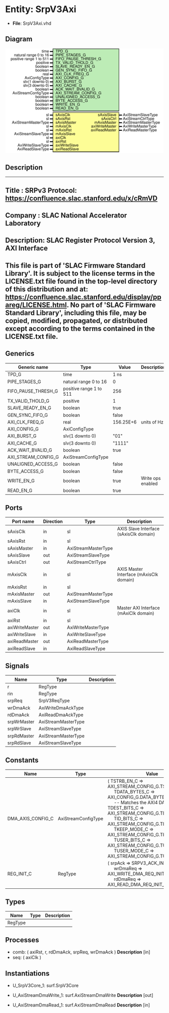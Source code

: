 # Entity: SrpV3Axi

- **File**: SrpV3Axi.vhd
## Diagram

![Diagram](SrpV3Axi.svg "Diagram")
## Description

-----------------------------------------------------------------------------
 Title      : SRPv3 Protocol: https://confluence.slac.stanford.edu/x/cRmVD
-----------------------------------------------------------------------------
 Company    : SLAC National Accelerator Laboratory
-----------------------------------------------------------------------------
 Description: SLAC Register Protocol Version 3, AXI Interface
-----------------------------------------------------------------------------
 This file is part of 'SLAC Firmware Standard Library'.
 It is subject to the license terms in the LICENSE.txt file found in the
 top-level directory of this distribution and at:
    https://confluence.slac.stanford.edu/display/ppareg/LICENSE.html.
 No part of 'SLAC Firmware Standard Library', including this file,
 may be copied, modified, propagated, or distributed except according to
 the terms contained in the LICENSE.txt file.
-----------------------------------------------------------------------------
## Generics

| Generic name        | Type                    | Value     | Description        |
| ------------------- | ----------------------- | --------- | ------------------ |
| TPD_G               | time                    | 1 ns      |                    |
| PIPE_STAGES_G       | natural range 0 to 16   | 0         |                    |
| FIFO_PAUSE_THRESH_G | positive range 1 to 511 | 256       |                    |
| TX_VALID_THOLD_G    | positive                | 1         |                    |
| SLAVE_READY_EN_G    | boolean                 | true      |                    |
| GEN_SYNC_FIFO_G     | boolean                 | false     |                    |
| AXI_CLK_FREQ_G      | real                    | 156.25E+6 |  units of Hz       |
| AXI_CONFIG_G        | AxiConfigType           |           |                    |
| AXI_BURST_G         | slv(1 downto 0)         | "01"      |                    |
| AXI_CACHE_G         | slv(3 downto 0)         | "1111"    |                    |
| ACK_WAIT_BVALID_G   | boolean                 | true      |                    |
| AXI_STREAM_CONFIG_G | AxiStreamConfigType     |           |                    |
| UNALIGNED_ACCESS_G  | boolean                 | false     |                    |
| BYTE_ACCESS_G       | boolean                 | false     |                    |
| WRITE_EN_G          | boolean                 | true      |  Write ops enabled |
| READ_EN_G           | boolean                 | true      |                    |
## Ports

| Port name      | Direction | Type                | Description                             |
| -------------- | --------- | ------------------- | --------------------------------------- |
| sAxisClk       | in        | sl                  | AXIS Slave Interface (sAxisClk domain)  |
| sAxisRst       | in        | sl                  |                                         |
| sAxisMaster    | in        | AxiStreamMasterType |                                         |
| sAxisSlave     | out       | AxiStreamSlaveType  |                                         |
| sAxisCtrl      | out       | AxiStreamCtrlType   |                                         |
| mAxisClk       | in        | sl                  | AXIS Master Interface (mAxisClk domain) |
| mAxisRst       | in        | sl                  |                                         |
| mAxisMaster    | out       | AxiStreamMasterType |                                         |
| mAxisSlave     | in        | AxiStreamSlaveType  |                                         |
| axiClk         | in        | sl                  | Master AXI Interface  (mAxiClk domain)  |
| axiRst         | in        | sl                  |                                         |
| axiWriteMaster | out       | AxiWriteMasterType  |                                         |
| axiWriteSlave  | in        | AxiWriteSlaveType   |                                         |
| axiReadMaster  | out       | AxiReadMasterType   |                                         |
| axiReadSlave   | in        | AxiReadSlaveType    |                                         |
## Signals

| Name        | Type                | Description |
| ----------- | ------------------- | ----------- |
| r           | RegType             |             |
| rin         | RegType             |             |
| srpReq      | SrpV3ReqType        |             |
| wrDmaAck    | AxiWriteDmaAckType  |             |
| rdDmaAck    | AxiReadDmaAckType   |             |
| srpWrMaster | AxiStreamMasterType |             |
| srpWrSlave  | AxiStreamSlaveType  |             |
| srpRdMaster | AxiStreamMasterType |             |
| srpRdSlave  | AxiStreamSlaveType  |             |
## Constants

| Name              | Type                | Value                                                                                                                                                                                                                                                                                                                                                                                                                                                                                                                                                                                                                                                          | Description |
| ----------------- | ------------------- | -------------------------------------------------------------------------------------------------------------------------------------------------------------------------------------------------------------------------------------------------------------------------------------------------------------------------------------------------------------------------------------------------------------------------------------------------------------------------------------------------------------------------------------------------------------------------------------------------------------------------------------------------------------- | ----------- |
| DMA_AXIS_CONFIG_C | AxiStreamConfigType |  (       TSTRB_EN_C    => AXI_STREAM_CONFIG_G.TSTRB_EN_C,<br><span style="padding-left:20px">       TDATA_BYTES_C => AXI_CONFIG_G.DATA_BYTES_C,<br><span style="padding-left:20px">  -- Matches the AXI4 DATA width       TDEST_BITS_C  => AXI_STREAM_CONFIG_G.TDEST_BITS_C,<br><span style="padding-left:20px">       TID_BITS_C    => AXI_STREAM_CONFIG_G.TID_BITS_C,<br><span style="padding-left:20px">       TKEEP_MODE_C  => AXI_STREAM_CONFIG_G.TKEEP_MODE_C,<br><span style="padding-left:20px">       TUSER_BITS_C  => AXI_STREAM_CONFIG_G.TUSER_BITS_C,<br><span style="padding-left:20px">       TUSER_MODE_C  => AXI_STREAM_CONFIG_G.TUSER_MODE_C) |             |
| REG_INIT_C        | RegType             |  (       srpAck   => SRPV3_ACK_INIT_C,<br><span style="padding-left:20px">       wrDmaReq => AXI_WRITE_DMA_REQ_INIT_C,<br><span style="padding-left:20px">       rdDmaReq => AXI_READ_DMA_REQ_INIT_C)                                                                                                                                                                                                                                                                                                                                                                                                                                                          |             |
## Types

| Name    | Type | Description |
| ------- | ---- | ----------- |
| RegType |      |             |
## Processes
- comb: ( axiRst, r, rdDmaAck, srpReq, wrDmaAck )
**Description**
 [in] 
- seq: ( axiClk )
## Instantiations

- U_SrpV3Core_1: surf.SrpV3Core
- U_AxiStreamDmaWrite_1: surf.AxiStreamDmaWrite
**Description**
 [out]

- U_AxiStreamDmaRead_1: surf.AxiStreamDmaRead
**Description**
 [in]

